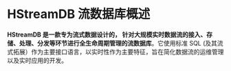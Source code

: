 # HStreamDB 流数据库概述

**HStreamDB 是一款专为流式数据设计的， 针对大规模实时数据流的接入、存储、处理、分发等环节进行全生命周期管理的流数据库**。它使用标准 SQL (及其流式拓展）作为主要接口语言，以实时性作为主要特征，旨在简化数据流的运维管理以及实时应用的开发。

